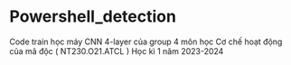 # Powershell_detection
Code train học máy CNN 4-layer của group 4 môn học Cơ chế hoạt động của mã độc ( NT230.O21.ATCL ) Học kì 1 năm 2023-2024
